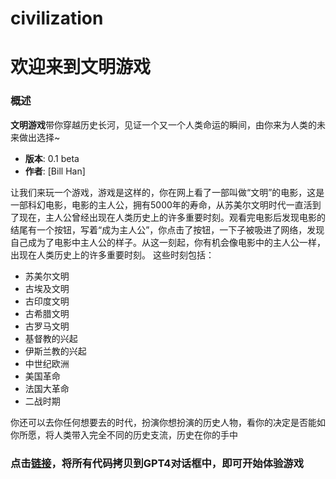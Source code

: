 # civilization
# 欢迎来到文明游戏
### 概述
**文明游戏**带你穿越历史长河，见证一个又一个人类命运的瞬间，由你来为人类的未来做出选择~
- **版本**: 0.1 beta
- **作者**: [Bill Han]


让我们来玩一个游戏，游戏是这样的，你在网上看了一部叫做“文明”的电影，这是一部科幻电影，电影的主人公，拥有5000年的寿命，从苏美尔文明时代一直活到了现在，主人公曾经出现在人类历史上的许多重要时刻。观看完电影后发现电影的结尾有一个按钮，写着“成为主人公”，你点击了按钮，一下子被吸进了网络，发现自己成为了电影中主人公的样子。从这一刻起，你有机会像电影中的主人公一样，出现在人类历史上的许多重要时刻。
这些时刻包括：
* 苏美尔文明
* 古埃及文明
* 古印度文明
* 古希腊文明
* 古罗马文明
* 基督教的兴起
* 伊斯兰教的兴起
* 中世纪欧洲
* 美国革命
* 法国大革命
* 二战时期

你还可以去你任何想要去的时代，扮演你想扮演的历史人物，看你的决定是否能如你所愿，将人类带入完全不同的历史支流，历史在你的手中


### 点击[链接](civilization.txt)，将所有代码拷贝到GPT4对话框中，即可开始体验游戏
